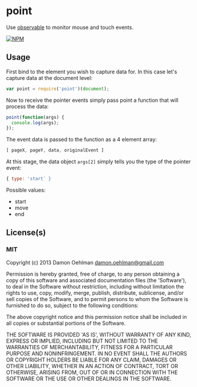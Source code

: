 # point

Use [observable](https://github.com/dominictarr/observable) to monitor
mouse and touch events.


[![NPM](https://nodei.co/npm/point.png)](https://nodei.co/npm/point/)


## Usage

First bind to the element you wish to capture data for.  In this case
let's capture data at the document level:

```js
var point = require('point')(document);
```

Now to receive the pointer events simply pass point a function that will
process the data:

```js
point(function(args) {
  console.log(args);
});
```

The event data is passed to the function as a 4 element array:

```js
[ pageX, pageY, data, originalEvent ]
```

At this stage, the data object `args[2]` simply tells you the type of the
pointer event:

```js
{ type: 'start` }
```

Possible values:

- start
- move
- end

## License(s)

### MIT

Copyright (c) 2013 Damon Oehlman <damon.oehlman@gmail.com>

Permission is hereby granted, free of charge, to any person obtaining
a copy of this software and associated documentation files (the
'Software'), to deal in the Software without restriction, including
without limitation the rights to use, copy, modify, merge, publish,
distribute, sublicense, and/or sell copies of the Software, and to
permit persons to whom the Software is furnished to do so, subject to
the following conditions:

The above copyright notice and this permission notice shall be
included in all copies or substantial portions of the Software.

THE SOFTWARE IS PROVIDED 'AS IS', WITHOUT WARRANTY OF ANY KIND,
EXPRESS OR IMPLIED, INCLUDING BUT NOT LIMITED TO THE WARRANTIES OF
MERCHANTABILITY, FITNESS FOR A PARTICULAR PURPOSE AND NONINFRINGEMENT.
IN NO EVENT SHALL THE AUTHORS OR COPYRIGHT HOLDERS BE LIABLE FOR ANY
CLAIM, DAMAGES OR OTHER LIABILITY, WHETHER IN AN ACTION OF CONTRACT,
TORT OR OTHERWISE, ARISING FROM, OUT OF OR IN CONNECTION WITH THE
SOFTWARE OR THE USE OR OTHER DEALINGS IN THE SOFTWARE.
